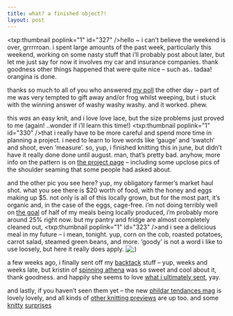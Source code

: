 ```yaml
---
title: what? a finished object?!
layout: post
---
```


<span class="pic"><txp:thumbnail poplink="1" id="327" /></span>hello ~ i can&#8217;t believe the weekend is over, grrrrroan. i spent large amounts of the past week, particularly this weekend, working on some nasty stuff that i&#8217;ll probably post about later, but let me just say for now it involves my car and insurance companies. thank goodness other things happened that were quite nice &#8211; such as.. tadaa! orangina is done.

thanks so much to all of you who answered [my poll][1] the other day &#8211; part of me was very tempted to gift away and/or frog whilst weeping, but i stuck with the winning answer of washy washy washy. and it worked. phew. 

this *was* an easy knit, and i love love lace, but the size problems just proved to me (again! ..wonder if i&#8217;ll learn this time!) <span class="pic"><txp:thumbnail poplink="1" id="330" /></span>that i really have to be more careful and spend more time in planning a project. i need to learn to love words like &#8216;gauge&#8217; and &#8216;swatch&#8217; and shoot, even &#8216;measure&#8217;. so, yup, i finished knitting this in june, but didn&#8217;t have it really done done until august. man, that&#8217;s pretty bad. anyhow, more info on the pattern is on [the project page][2] &#8211; including some upclose pics of the shoulder seaming that some people had asked about. 

and the other pic you see here? yup, my obligatory farmer&#8217;s market haul shot. what you see there is $20 worth of food, with the honey and eggs making up $5. not only is all of this locally grown, but for the most part, it&#8217;s organic and, in the case of the eggs, cage-free. i&#8217;m not doing terribly well on [the goal][3] of half of my meals being locally produced, i&#8217;m probably more around 25% right now. but my pantry and fridge are almost completely cleaned out, <span class="pic"><txp:thumbnail poplink="1" id="323" /></span>and i see a delicious meal in my future &#8211; i mean, tonight. yup, corn on the cob, roasted potatoes, carrot salad, steamed green beans, and more. &#8216;goody&#8217; is not a word i like to use loosely, but here it really does apply. <img src="http://localhost:8888/wordpress/wp-includes/images/smilies/icon_wink.gif" alt=";)" class="wp-smiley" />

a few weeks ago, i finally sent off my [backtack][4] stuff &#8211; yup, weeks and weeks late, but kristin of [spinning athena][5] was so sweet and cool about it, thank goodness. and happily she seems to love [what i ultimately sent][6], yay. 

and lastly, if you haven&#8217;t seen them yet &#8211; the new [phildar tendances mag][7] is lovely lovely, and all kinds of [other knitting previews][8] are up too. and some [knitty][9] [surprises][10]

 [1]: ../../journal/337/
 [2]: ../../projects/340/orangina
 [3]: ../../journal/338/
 [4]: http://backtack.blogspot.com
 [5]: http://spinningathena.blogspot.com
 [6]: http://spinningathena.blogspot.com/2005/08/i-love-mail-and-mail-loves-me.html
 [7]: http://www.phildar.fr/fr/p_collection/fat/436_automne2/02_03.ASP
 [8]: http://www.colourway.co.uk/
 [9]: http://knitty.com/ISSUEsummer05/PATTpinky.html
 [10]: http://knitty.com/ISSUEsummer05/PATTnumbers.html